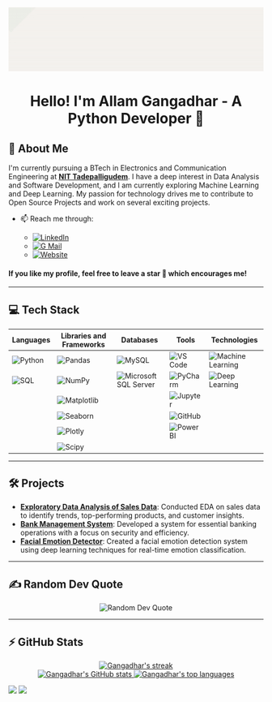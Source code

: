 <div align="center">

![Gangadhar Allam](./banner.gif)

</div>

<h1 align="center">Hello! I'm Allam Gangadhar - A Python Developer 🐍</h1>

## 💫 About Me

I'm currently pursuing a BTech in Electronics and Communication Engineering at **[NIT Tadepalligudem](https://www.nitt.edu/)**. I have a deep interest in Data Analysis and Software Development, and I am currently exploring Machine Learning and Deep Learning. My passion for technology drives me to contribute to Open Source Projects and work on several exciting projects.
- 📫 Reach me through:

  - [![LinkedIn](https://img.shields.io/badge/LinkedIn-%230077B5.svg?style=social&logo=linkedin)](https://www.linkedin.com/in/gangadharallam/)
  - [![G Mail](https://img.shields.io/badge/G%20Mail-%23EA4335.svg?style=social&logo=GMail)](mailto:gangadhar.allam2001@gmail.com)
  - [![Website](https://img.shields.io/badge/Website-%231877F2.svg?style=social&logo=Microsoft%20Edge)](https://gangadhar107.github.io/portfolio-website/)

#### **If you like my profile, feel free to leave a star 🌟 which encourages me!**

---

## 💻 Tech Stack

| **Languages**                                                                                   | **Libraries and Frameworks**                                                                      | **Databases**                                                                                       | **Tools**                                                                                                   | **Technologies**                                                                                       |
| ------------------------------------------------------------------------------------------------| --------------------------------------------------------------------------------------------------| ----------------------------------------------------------------------------------------------------| -----------------------------------------------------------------------------------------------------------| --------------------------------------------------------------------------------------------------------|
| ![Python](https://img.shields.io/badge/python-%2314354C.svg?style=for-the-badge&logo=python&logoColor=white) | ![Pandas](https://img.shields.io/badge/pandas-%23150458.svg?style=for-the-badge&logo=pandas&logoColor=white)       | ![MySQL](https://img.shields.io/badge/mysql-%2300f.svg?style=for-the-badge&logo=mysql&logoColor=white)         | ![VS Code](https://img.shields.io/badge/VS%20Code-007ACC?style=for-the-badge&logo=visual-studio-code&logoColor=white) | ![Machine Learning](https://img.shields.io/badge/Machine%20Learning-%23E34F26.svg?style=for-the-badge&logo=machine-learning&logoColor=white) |
| ![SQL](https://img.shields.io/badge/sql-%2300f.svg?style=for-the-badge&logo=sql&logoColor=white)      | ![NumPy](https://img.shields.io/badge/numpy-%23013243.svg?style=for-the-badge&logo=numpy&logoColor=white)         | ![Microsoft SQL Server](https://img.shields.io/badge/Microsoft%20SQL%20Server-CC2927?style=for-the-badge&logo=microsoft%20sql%20server&logoColor=white) | ![PyCharm](https://img.shields.io/badge/PyCharm-143?style=for-the-badge&logo=pycharm&logoColor=black&color=black&labelColor=green) | ![Deep Learning](https://img.shields.io/badge/Deep%20Learning-%23E34F26.svg?style=for-the-badge&logo=deep-learning&logoColor=white)         |
|                                                                                                 | ![Matplotlib](https://img.shields.io/badge/matplotlib-%23ffffff.svg?style=for-the-badge&logo=matplotlib&logoColor=black) |                                                                                                    | ![Jupyter](https://img.shields.io/badge/jupyter-%23FA0F00.svg?style=for-the-badge&logo=jupyter&logoColor=white)      |                                                                                                         |
|                                                                                                 | ![Seaborn](https://img.shields.io/badge/seaborn-%2300000f.svg?style=for-the-badge&logo=seaborn&logoColor=white)     |                                                                                                    | ![GitHub](https://img.shields.io/badge/github-%23121011.svg?style=for-the-badge&logo=github&logoColor=white)          |                                                                                                         |
|                                                                                                 | ![Plotly](https://img.shields.io/badge/plotly-%233C4E78.svg?style=for-the-badge&logo=plotly&logoColor=white)         |                                                                                                    | ![Power BI](https://img.shields.io/badge/Power%20BI-F2C811?style=for-the-badge&logo=power-bi&logoColor=black)         |                                                                                                         |
|                                                                                                 | ![Scipy](https://img.shields.io/badge/scipy-%230C55A5.svg?style=for-the-badge&logo=scipy&logoColor=white)           |                                                                                                    |                                                                                                               |                                                                                                         |

---

## 🛠️ Projects

- **[Exploratory Data Analysis of Sales Data](https://github.com/gangadhar107/Exploratory-Data-Analysis-EDA-of-Sales-Dataset)**: Conducted EDA on sales data to identify trends, top-performing products, and customer insights.
- **[Bank Management System](https://github.com/gangadhar107/Bank-Management-System)**: Developed a system for essential banking operations with a focus on security and efficiency.
- **[Facial Emotion Detector](https://github.com/gangadhar107/Facial-Emotion-Detector-using-OpenCV-and-Deep-Learning)**: Created a facial emotion detection system using deep learning techniques for real-time emotion classification.

---

## ✍️ Random Dev Quote

<div align="center">

![Random Dev Quote](https://quotes-github-readme.vercel.app/api?type=horizontal&theme=tokyonight)

</div>

---

## ⚡ GitHub Stats

<div align="center">
   <a href="https://github.com/gangadhar107">
        <img alt="Gangadhar's streak" src="https://streak-stats.demolab.com?user=gangadhar107&theme=radical&border_radius=2.5"/>
   </a>
</div>

<div align="center">
<a href="https://github.com/gangadhar107">
        <img alt="Gangadhar's GitHub stats" src="https://readme-stats.warengonzaga.com/api?username=gangadhar107&show_icons=true&count_private=true&theme=radical" width="400px"/>
</a>

<a href="https://github.com/gangadhar107">
        <img alt="Gangadhar's top languages" src="https://readme-stats.warengonzaga.com/api/top-langs?username=gangadhar107&layout=compact&theme=radical" width="390px"/>
</a>
</div>

![](https://komarev.com/ghpvc/?username=gangadhar107&label=Profile%20views&color=0e75b6)
![](https://hit.yhype.me/github/profile?user_id=70138027)
